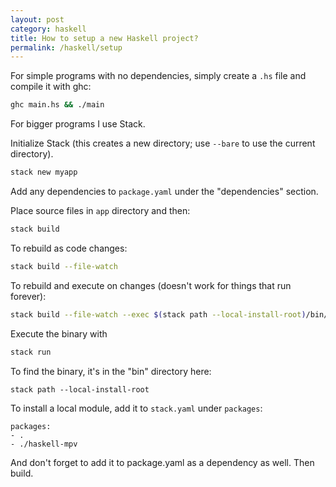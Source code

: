 ```yaml
---
layout: post
category: haskell
title: How to setup a new Haskell project?
permalink: /haskell/setup
---
```

For simple programs with no dependencies, simply create a `.hs` file and
compile it with ghc:

```sh
ghc main.hs && ./main
```

For bigger programs I use Stack.

Initialize Stack (this creates a new directory; use `--bare` to use the current
directory).
```sh
stack new myapp
```

Add any dependencies to `package.yaml` under the "dependencies" section.

Place source files in `app` directory and then:
```sh
stack build
```

To rebuild as code changes:
```sh
stack build --file-watch
```

To rebuild and execute on changes (doesn't work for things that run forever):
```sh
stack build --file-watch --exec $(stack path --local-install-root)/bin/myapp-exe
```

Execute the binary with
```sh
stack run
```

To find the binary, it's in the "bin" directory here:
```
stack path --local-install-root
```

To install a local module, add it to `stack.yaml` under `packages`:
```
packages:
- .
- ./haskell-mpv
```
And don't forget to add it to package.yaml as a dependency as well. Then build.
